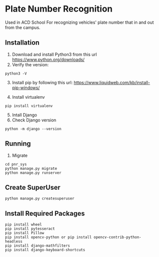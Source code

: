 # Plate Number Recognition

Used in ACD School For recognizing vehicles' plate number that in and out from the campus.

## Installation

1. Download and install Python3 from this url https://www.python.org/downloads/
2. Verify the version:

```()
python3 -V
```

3. Install pip by following this url: https://www.liquidweb.com/kb/install-pip-windows/

4. Install virtualenv

```()
pip install virtualenv
```

5. Intall Django
6. Check Django version

```()
python -m django --version
```

## Running

1. Migrate

```()
cd pnr_sys
python manage.py migrate
python manage.py runserver
```

## Create SuperUser

```()
python manage.py createsuperuser
```

## Install Required Packages

```()
pip install wheel
pip install pytesseract
pip install Pillow
pip install opencv-python or pip install opencv-contrib-python-headless
pip install django-mathfilters
pip install django-keyboard-shortcuts
```
